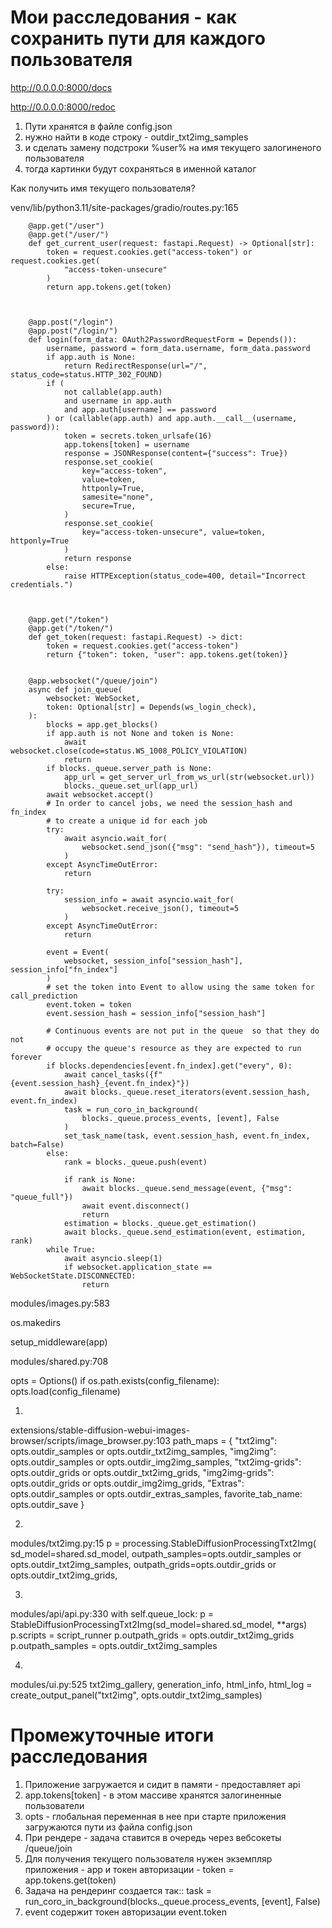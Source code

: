 Мои расследования - как сохранить пути для каждого пользователя
===============================================================

http://0.0.0.0:8000/docs

http://0.0.0.0:8000/redoc

1. Пути хранятся в файле config.json
2. нужно найти в коде строку - outdir_txt2img_samples
3. и сделать замену подстроки %user% на имя текущего залогиненого пользователя
4. тогда картинки будут сохраняться в именной каталог

Как получить имя текущего пользователя?

venv/lib/python3.11/site-packages/gradio/routes.py:165

        @app.get("/user")
        @app.get("/user/")
        def get_current_user(request: fastapi.Request) -> Optional[str]:
            token = request.cookies.get("access-token") or request.cookies.get(
                "access-token-unsecure"
            )
            return app.tokens.get(token)



        @app.post("/login")
        @app.post("/login/")
        def login(form_data: OAuth2PasswordRequestForm = Depends()):
            username, password = form_data.username, form_data.password
            if app.auth is None:
                return RedirectResponse(url="/", status_code=status.HTTP_302_FOUND)
            if (
                not callable(app.auth)
                and username in app.auth
                and app.auth[username] == password
            ) or (callable(app.auth) and app.auth.__call__(username, password)):
                token = secrets.token_urlsafe(16)
                app.tokens[token] = username
                response = JSONResponse(content={"success": True})
                response.set_cookie(
                    key="access-token",
                    value=token,
                    httponly=True,
                    samesite="none",
                    secure=True,
                )
                response.set_cookie(
                    key="access-token-unsecure", value=token, httponly=True
                )
                return response
            else:
                raise HTTPException(status_code=400, detail="Incorrect credentials.")



        @app.get("/token")
        @app.get("/token/")
        def get_token(request: fastapi.Request) -> dict:
            token = request.cookies.get("access-token")
            return {"token": token, "user": app.tokens.get(token)}


        @app.websocket("/queue/join")
        async def join_queue(
            websocket: WebSocket,
            token: Optional[str] = Depends(ws_login_check),
        ):
            blocks = app.get_blocks()
            if app.auth is not None and token is None:
                await websocket.close(code=status.WS_1008_POLICY_VIOLATION)
                return
            if blocks._queue.server_path is None:
                app_url = get_server_url_from_ws_url(str(websocket.url))
                blocks._queue.set_url(app_url)
            await websocket.accept()
            # In order to cancel jobs, we need the session_hash and fn_index
            # to create a unique id for each job
            try:
                await asyncio.wait_for(
                    websocket.send_json({"msg": "send_hash"}), timeout=5
                )
            except AsyncTimeOutError:
                return

            try:
                session_info = await asyncio.wait_for(
                    websocket.receive_json(), timeout=5
                )
            except AsyncTimeOutError:
                return

            event = Event(
                websocket, session_info["session_hash"], session_info["fn_index"]
            )
            # set the token into Event to allow using the same token for call_prediction
            event.token = token
            event.session_hash = session_info["session_hash"]

            # Continuous events are not put in the queue  so that they do not
            # occupy the queue's resource as they are expected to run forever
            if blocks.dependencies[event.fn_index].get("every", 0):
                await cancel_tasks({f"{event.session_hash}_{event.fn_index}"})
                await blocks._queue.reset_iterators(event.session_hash, event.fn_index)
                task = run_coro_in_background(
                    blocks._queue.process_events, [event], False
                )
                set_task_name(task, event.session_hash, event.fn_index, batch=False)
            else:
                rank = blocks._queue.push(event)

                if rank is None:
                    await blocks._queue.send_message(event, {"msg": "queue_full"})
                    await event.disconnect()
                    return
                estimation = blocks._queue.get_estimation()
                await blocks._queue.send_estimation(event, estimation, rank)
            while True:
                await asyncio.sleep(1)
                if websocket.application_state == WebSocketState.DISCONNECTED:
                    return

modules/images.py:583

os.makedirs


setup_middleware(app)


modules/shared.py:708

opts = Options()
if os.path.exists(config_filename):
    opts.load(config_filename)


1)
extensions/stable-diffusion-webui-images-browser/scripts/image_browser.py:103
path_maps = {
    "txt2img": opts.outdir_samples or opts.outdir_txt2img_samples,
    "img2img": opts.outdir_samples or opts.outdir_img2img_samples,
    "txt2img-grids": opts.outdir_grids or opts.outdir_txt2img_grids,
    "img2img-grids": opts.outdir_grids or opts.outdir_img2img_grids,
    "Extras": opts.outdir_samples or opts.outdir_extras_samples,
    favorite_tab_name: opts.outdir_save
}

2)
modules/txt2img.py:15
    p = processing.StableDiffusionProcessingTxt2Img(
        sd_model=shared.sd_model,
        outpath_samples=opts.outdir_samples or opts.outdir_txt2img_samples,
        outpath_grids=opts.outdir_grids or opts.outdir_txt2img_grids,


3)
modules/api/api.py:330
        with self.queue_lock:
            p = StableDiffusionProcessingTxt2Img(sd_model=shared.sd_model, **args)
            p.scripts = script_runner
            p.outpath_grids = opts.outdir_txt2img_grids
            p.outpath_samples = opts.outdir_txt2img_samples

4)
modules/ui.py:525
            txt2img_gallery, generation_info, html_info, html_log = create_output_panel("txt2img", opts.outdir_txt2img_samples)


Промежуточные итоги расследования
=================================

1. Приложение загружается и сидит в памяти - предоставляет api
2. app.tokens[token] - в этом массиве хранятся залогиненные пользователи
3. opts - глобальная переменная в нее при старте приложения загружаются пути из файла config.json
4. При рендере - задача ставится в очередь через вебсокеты /queue/join
5. Для получения текущего пользователя нужен экземпляр приложения - app и токен авторизации - token = app.tokens.get(token)
6. Задача на рендеринг создается так:: task = run_coro_in_background(blocks._queue.process_events, [event], False)
7. event содержит токен авторизации event.token